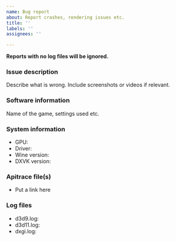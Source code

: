 ```yaml
---
name: Bug report
about: Report crashes, rendering issues etc.
title: ''
labels: ''
assignees: ''

---
```

<!--
Please describe your issue as accurately as possible. If you run into a problem with a binary release, make sure to test with latest `master` as well.

IMPORTANT: When reporting an issue with a specific game or application, such as crashes or rendering issues, please include log files and, if possible, a D3D11/D3D9 Apitrace (see https://github.com/apitrace/apitrace) so that the issue can be reproduced.
Preferably record the trace on Windows, or wined3d if possible.
In order to create a trace follow https://github.com/doitsujin/dxvk/wiki/Making-a-Trace.

Log files should appear in the same folder as the game or application `.exe`. 
Note that Proton and the Lutris Wine runner disables dxvk logging by default and can be enabled by setting `DXVK_LOG_LEVEL=info`. Alternatively you can enable logging in either Proton or the Lutris Wine runner itself.

-->
**Reports with no log files will be ignored.**

### Issue description
Describe what is wrong. Include screenshots or videos if relevant.

### Software information
Name of the game, settings used etc.

### System information
- GPU:
- Driver:
- Wine version: 
- DXVK version: 

### Apitrace file(s)
- Put a link here

### Log files
- d3d9.log:
- d3d11.log:
- dxgi.log:
